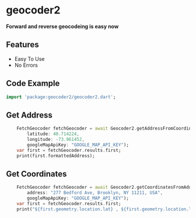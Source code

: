 # geocoder2
**Forward and reverse geocodeing is easy now**

## Features

* Easy To Use
* No Errors

## Code Example
```dart
import 'package:geocoder2/geocoder2.dart';
```

## Get Address
```dart
    FetchGeocoder fetchGeocoder = await Geocoder2.getAddressFromCoordinates(
        latitude: 40.714224,
        longitude: -73.961452,
        googleMapApiKey: "GOOGLE_MAP_API_KEY");
    var first = fetchGeocoder.results.first;
    print(first.formattedAddress);
```
## Get Coordinates
```dart
    FetchGeocoder fetchGeocoder = await Geocoder2.getCoordinatesFromAddress(
        address: "277 Bedford Ave, Brooklyn, NY 11211, USA",
        googleMapApiKey: "GOOGLE_MAP_API_KEY");
    var first = fetchGeocoder.results.first;
    print("${first.geometry.location.lat} , ${first.geometry.location.lng}");
```